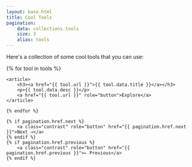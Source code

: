 ```yaml
---
layout: base.html
title: Cool Tools
pagination:
    data: collections.tools
    size: 3
    alias: tools
---
```


Here's a collection of some cool tools that you can use:

<div>
    {% for tool in tools %}

    <article>
        <h3><a href="{{ tool.url }}">{{ tool.data.title }}</a></h3>
        <p>{{ tool.data.desc }}</p>
        <a href="{{ tool.url }}" role="button">Explore</a>
    </article>

    {% endfor %}

    {% if pagination.href.next %}
        <a class="contrast" role="button" href="{{ pagination.href.next }}">Next →</a>
    {% endif %}
    {% if pagination.href.previous %}
        <a class="contrast" role="button" href="{{ pagination.href.previous }}">← Previous</a>
    {% endif %}
</div>